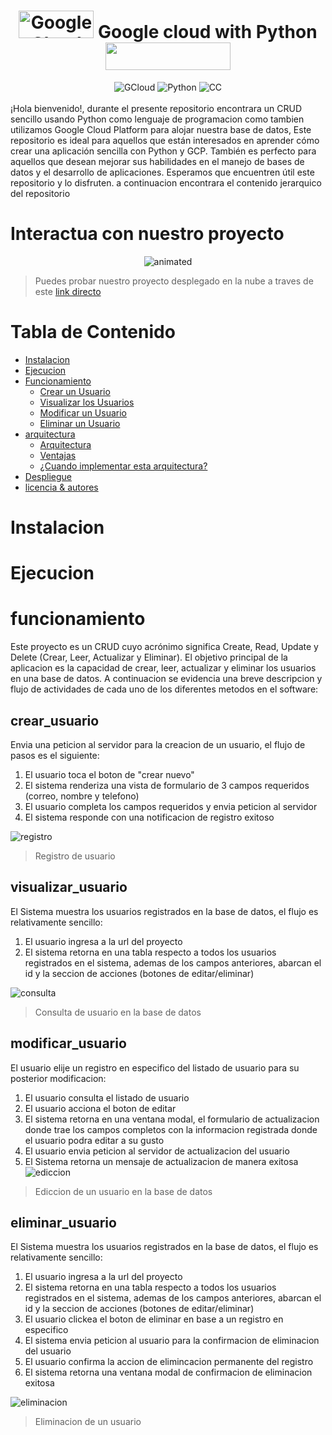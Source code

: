 <h1 align="center"><a href="https://logodownload.org/wp-content/uploads/2021/06/google-cloud-logo-1.png" target="Google Cloud">
  <img src="https://uploads-ssl.webflow.com/5f5097f276b52f2a32f9c27a/627cbadb07e34fb8432b0c8e_google-cloud-platform-logo.png" alt="Google Cloud"
       style="width: 120px; height: 44px;" width="120" height="44" /xcv cvx></a> Google cloud with Python
  <a href="https://colombia.marialuisa.foundation/wp-content/uploads/sites/19/2022/09/Python-Symbol.png" target="_blank">
    <img src="https://colombia.marialuisa.foundation/wp-content/uploads/sites/19/2022/09/Python-Symbol.png" 
         style="width: 200px; height: 44px;" width="200" height="44" /></a></h1>
<div align="center">
  <img src="https://img.shields.io/static/v1?label=Plataforma&message=Gcloud&color=%234285F4&logo=Google+Cloud&logoColor=%234285F4" alt="GCloud"/>
  <img src="https://img.shields.io/static/v1?label=Lenguaje&message=Python&color=%230098FF&logo=Python&logoColor=%230098FF)](https://cloud.google.com/?hl=es" alt="Python"/>
  <img src="https://img.shields.io/static/v1?label=Licencia&message=creative+commons&color=%23EF9421&logo=creativecommons&logoColor=%23EF9421)](https://cloud.google.com/?hl=es" alt="CC"/>
</div>
<br>
¡Hola bienvenido!, durante el presente repositorio encontrara un CRUD sencillo usando Python como lenguaje de programacion como tambien utilizamos Google Cloud Platform para alojar nuestra base de datos, Este repositorio es ideal para aquellos que están interesados en aprender cómo crear una aplicación sencilla con Python y GCP. También es perfecto para aquellos que desean mejorar sus habilidades en el manejo de bases de datos y el desarrollo de aplicaciones.
Esperamos que encuentren útil este repositorio y lo disfruten. a continuacion encontrara el contenido jerarquico del repositorio

# Interactua con nuestro proyecto
<p align="center">
  <img src="https://s11.gifyu.com/images/ezgif-5-ece5846f8e.gif" alt="animated" />
</p>

> Puedes probar nuestro proyecto desplegado en la nube a traves de este [link directo](https://leafy-valor-314300.ue.r.appspot.com/)
# Tabla de Contenido

- [Instalacion](#instalacion)
- [Ejecucion](#ejecucion)
- [Funcionamiento](#funcionamiento)
    + [Crear un Usuario](#crear_usuario)
    + [Visualizar los  Usuarios](#visualizar_usuario)
    + [Modificar un Usuario](#modificar_usuario)
    + [Eliminar un Usuario](#eliminar_usuario)
- [arquitectura](#arquitectura)
    + [Arquitectura](#definicion)
    + [Ventajas](#ventajas)
    + [¿Cuando implementar esta arquitectura?](#recomendaciones)
 - [Despliegue](#despliegue)
 - [licencia & autores](#creditos)
 
# Instalacion

# Ejecucion

# funcionamiento
Este proyecto es un CRUD cuyo acrónimo significa Create, Read, Update y Delete (Crear, Leer, Actualizar y Eliminar). El objetivo principal de la aplicacion es la capacidad de crear, leer, actualizar y eliminar los usuarios en una base de datos. A continuacion se evidencia una breve descripcion y flujo de actividades de cada uno de los diferentes metodos en el software:

## crear_usuario
Envia una peticion al servidor para la creacion de un usuario, el flujo de pasos es el siguiente:
1. El usuario toca el boton de "crear nuevo"
2. El sistema renderiza una vista de formulario de 3 campos requeridos (correo, nombre y telefono)
3. El usuario completa los campos requeridos y envia peticion al servidor
4. El sistema responde con una notificacion de registro exitoso

![registro](https://i.ibb.co/hHQrHpC/crear.png)
> Registro de usuario

## visualizar_usuario
El Sistema muestra los usuarios registrados en la base de datos, el flujo es relativamente sencillo:
1. El usuario ingresa a la url del proyecto
2. El sistema retorna en una tabla respecto a todos los usuarios registrados en el sistema, ademas de los campos anteriores, abarcan el id y la seccion de acciones (botones de editar/eliminar)

![consulta](https://i.ibb.co/D4cnn8n/guardar.png)
> Consulta de usuario en la base de datos

## modificar_usuario
El usuario elije un registro en especifico del listado de usuario para su posterior modificacion:
1. El usuario consulta el listado de usuario
2. El usuario acciona el boton de editar
3. El sistema retorna en una ventana modal, el formulario de actualizacion donde trae los campos completos con la informacion registrada donde el usuario podra editar a su gusto
4. El usuario envia peticion al servidor de actualizacion del usuario
5. El Sistema retorna un mensaje de actualizacion de manera exitosa 
![ediccion](https://i.ibb.co/M9n8Ws0/editar.png)
> Ediccion de un usuario en la base de datos

## eliminar_usuario
El Sistema muestra los usuarios registrados en la base de datos, el flujo es relativamente sencillo:
1. El usuario ingresa a la url del proyecto
2. El sistema retorna en una tabla respecto a todos los usuarios registrados en el sistema, ademas de los campos anteriores, abarcan el id y la seccion de acciones (botones de editar/eliminar)
3. El usuario clickea el boton de eliminar en base a un registro en especifico
4. El sistema envia peticion al usuario para la confirmacion de eliminacion del usuario
5. El usuario confirma la accion de elimincacion permanente del registro
6. El sistema retorna una ventana modal de confirmacion de eliminacion exitosa

![eliminacion](https://i.ibb.co/0qNJWBj/eliminar.png)
> Eliminacion de un usuario
